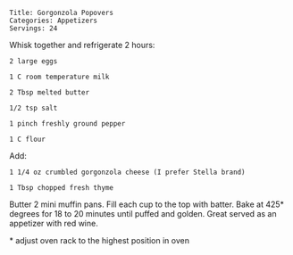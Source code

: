 ~~~ recipe-info
Title: Gorgonzola Popovers
Categories: Appetizers
Servings: 24
~~~

Whisk together and refrigerate 2 hours:

~~~ recipe-ingredients
2 large eggs

1 C room temperature milk

2 Tbsp melted butter

1/2 tsp salt

1 pinch freshly ground pepper

1 C flour
~~~

Add:

~~~ recipe-ingredients
1 1/4 oz crumbled gorgonzola cheese (I prefer Stella brand)

1 Tbsp chopped fresh thyme
~~~

Butter 2 mini muffin pans. Fill each cup to the top with batter. Bake at 425* degrees for 18 to 20
minutes until puffed and golden. Great served as an appetizer with red wine.

\* adjust oven rack to the highest position in oven
